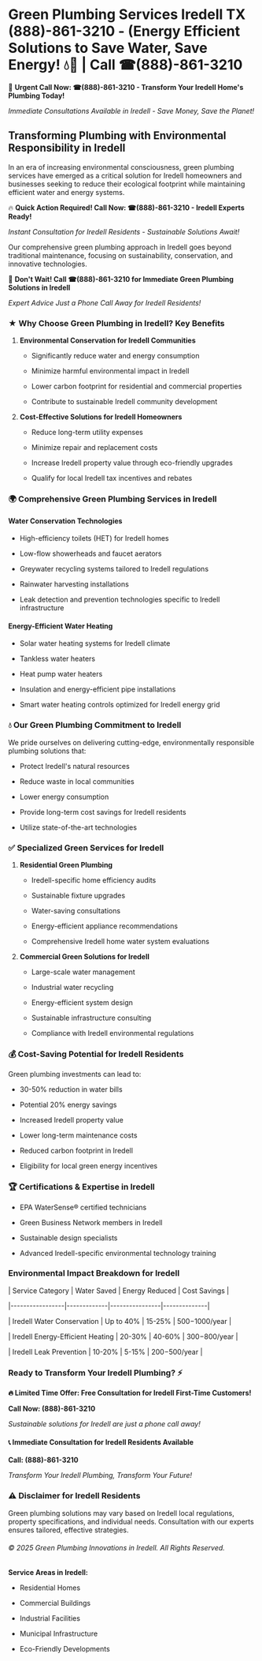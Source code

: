 # Green Plumbing Services Iredell TX (888)-861-3210 - (Energy Efficient Solutions to Save Water, Save Energy! 💧🌿 | Call ☎(888)-861-3210

🚨 **Urgent Call Now: ☎(888)-861-3210 - Transform Your Iredell Home's Plumbing Today!**
*Immediate Consultations Available in Iredell - Save Money, Save the Planet!*

## Transforming Plumbing with Environmental Responsibility in Iredell

In an era of increasing environmental consciousness, green plumbing services have emerged as a critical solution for Iredell homeowners and businesses seeking to reduce their ecological footprint while maintaining efficient water and energy systems. 

🔥 **Quick Action Required! Call Now: ☎(888)-861-3210 - Iredell Experts Ready!**
*Instant Consultation for Iredell Residents - Sustainable Solutions Await!*

Our comprehensive green plumbing approach in Iredell goes beyond traditional maintenance, focusing on sustainability, conservation, and innovative technologies.

🚨 **Don't Wait! Call ☎(888)-861-3210 for Immediate Green Plumbing Solutions in Iredell**
*Expert Advice Just a Phone Call Away for Iredell Residents!*

### ★ Why Choose Green Plumbing in Iredell? Key Benefits

1. **Environmental Conservation for Iredell Communities** 
   - Significantly reduce water and energy consumption
   - Minimize harmful environmental impact in Iredell
   - Lower carbon footprint for residential and commercial properties
   - Contribute to sustainable Iredell community development

2. **Cost-Effective Solutions for Iredell Homeowners** 
   - Reduce long-term utility expenses
   - Minimize repair and replacement costs
   - Increase Iredell property value through eco-friendly upgrades
   - Qualify for local Iredell tax incentives and rebates

### 🌍 Comprehensive Green Plumbing Services in Iredell

#### Water Conservation Technologies
- High-efficiency toilets (HET) for Iredell homes
- Low-flow showerheads and faucet aerators
- Greywater recycling systems tailored to Iredell regulations
- Rainwater harvesting installations
- Leak detection and prevention technologies specific to Iredell infrastructure

#### Energy-Efficient Water Heating
- Solar water heating systems for Iredell climate
- Tankless water heaters
- Heat pump water heaters
- Insulation and energy-efficient pipe installations
- Smart water heating controls optimized for Iredell energy grid

### 💧 Our Green Plumbing Commitment to Iredell

We pride ourselves on delivering cutting-edge, environmentally responsible plumbing solutions that:
- Protect Iredell's natural resources
- Reduce waste in local communities
- Lower energy consumption
- Provide long-term cost savings for Iredell residents
- Utilize state-of-the-art technologies

### ✅ Specialized Green Services for Iredell

1. **Residential Green Plumbing**
   - Iredell-specific home efficiency audits
   - Sustainable fixture upgrades
   - Water-saving consultations
   - Energy-efficient appliance recommendations
   - Comprehensive Iredell home water system evaluations

2. **Commercial Green Solutions for Iredell**
   - Large-scale water management
   - Industrial water recycling
   - Energy-efficient system design
   - Sustainable infrastructure consulting
   - Compliance with Iredell environmental regulations

### 💰 Cost-Saving Potential for Iredell Residents

Green plumbing investments can lead to:
- 30-50% reduction in water bills
- Potential 20% energy savings
- Increased Iredell property value
- Lower long-term maintenance costs
- Reduced carbon footprint in Iredell
- Eligibility for local green energy incentives

### 🏆 Certifications & Expertise in Iredell

- EPA WaterSense® certified technicians
- Green Business Network members in Iredell
- Sustainable design specialists
- Advanced Iredell-specific environmental technology training

### Environmental Impact Breakdown for Iredell

| Service Category | Water Saved | Energy Reduced | Cost Savings |
|-----------------|-------------|----------------|--------------|
| Iredell Water Conservation | Up to 40% | 15-25% | $500-$1000/year |
| Iredell Energy-Efficient Heating | 20-30% | 40-60% | $300-$800/year |
| Iredell Leak Prevention | 10-20% | 5-15% | $200-$500/year |

### Ready to Transform Your Iredell Plumbing? ⚡

**🔥 Limited Time Offer: Free Consultation for Iredell First-Time Customers!**

**Call Now: (888)-861-3210**
*Sustainable solutions for Iredell are just a phone call away!*

#### 📞 Immediate Consultation for Iredell Residents Available

**Call: (888)-861-3210**
*Transform Your Iredell Plumbing, Transform Your Future!*

### ⚠️ Disclaimer for Iredell Residents

Green plumbing solutions may vary based on Iredell local regulations, property specifications, and individual needs. Consultation with our experts ensures tailored, effective strategies.

###### © 2025 Green Plumbing Innovations in Iredell. All Rights Reserved.

**Service Areas in Iredell:** 
- Residential Homes
- Commercial Buildings
- Industrial Facilities
- Municipal Infrastructure
- Eco-Friendly Developments